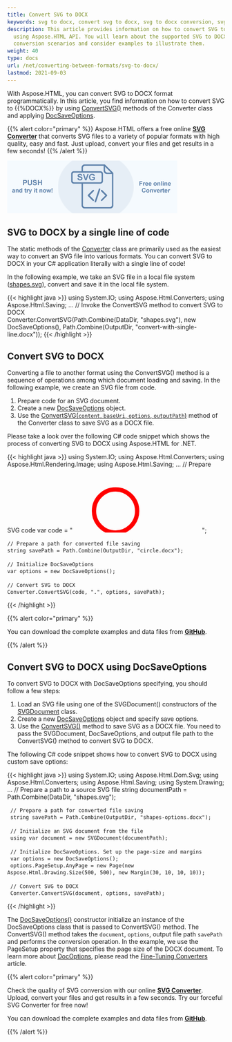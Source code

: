```yaml
---
title: Convert SVG to DOCX
keywords: svg to docx, convert svg to docx, svg to docx conversion, svg to docx converter
description: This article provides information on how to convert SVG to DOCX
  using Aspose.HTML API. You will learn about the supported SVG to DOCX
  conversion scenarios and consider examples to illustrate them.
weight: 40
type: docs
url: /net/converting-between-formats/svg-to-docx/
lastmod: 2021-09-03
---
```

<link href="./../../style.css" rel="stylesheet" type="text/css" />

With Aspose.HTML, you can convert SVG to DOCX format programmatically. In this article, you find information on how to convert SVG to {{%DOCX%}} by using [ConvertSVG()](https://apireference.aspose.com/html/net/aspose.html.converters/converter/methods/convertsvg/index) methods of the Converter class and applying  [DocSaveOptions](https://apireference.aspose.com/net/html/aspose.html.saving/docsaveoptions).

{{% alert color="primary" %}}
Aspose.HTML offers a free online <a href="https://products.aspose.app/svg/en/conversion/svg" target="_blank">**SVG Converter**</a> that converts SVG files to a variety of popular formats with high quality, easy and fast. Just upload, convert your files and get results in a few seconds!
{{% /alert %}}

<a href="https://products.aspose.app/svg/en/conversion/svg" target="_blank">![Text "Banner SVG Converter"](svg.png#center)</a>

## **SVG to DOCX by a single line of code**

The static methods of the [Converter](https://apireference.aspose.com/net/html/aspose.html.converters/converter) class are primarily used as the easiest way to convert an SVG file into various formats. You can convert SVG to DOCX in your C# application literally with a single line of code!

In the following example, we take an SVG file in a local file system ([shapes.svg](/html/net/converting-between-formats/svg-to-jpg/shapes.svg)), convert and save it in the local file system.

{{< highlight java >}}
using System.IO;
using Aspose.Html.Converters;
using Aspose.Html.Saving;
...
     // Invoke the ConvertSVG method to convert SVG to DOCX           
     Converter.ConvertSVG(Path.Combine(DataDir, "shapes.svg"), new DocSaveOptions(), Path.Combine(OutputDir, "convert-with-single-line.docx"));
{{< /highlight >}}

## **Convert SVG to DOCX**
Converting a file to another format using the ConvertSVG() method is a sequence of operations among which document loading and saving. In the following example, we create an SVG file from code. 

1. Prepare code for an SVG document.
1. Create a new [DocSaveOptions](https://apireference.aspose.com/net/html/aspose.html.saving/docsaveoptions) object. 
1. Use the [ConvertSVG(`content`, `baseUri`, `options`, `outputPath`)](https://apireference.aspose.com/html/net/aspose.html.converters.converter/convertsvg/methods/49) method of the Converter class to save SVG as a DOCX file. 

Please take a look over the following C# code snippet which shows the process of converting SVG to DOCX using Aspose.HTML for .NET.

{{< highlight java >}}
using System.IO;
using Aspose.Html.Converters;
using Aspose.Html.Rendering.Image;
using Aspose.Html.Saving;
...
    // Prepare SVG code 
    var code = "<svg xmlns='http://www.w3.org/2000/svg'>" +
               "<circle cx ='100' cy ='100' r ='50' fill='none' stroke='red' stroke-width='10' />" +
               "</svg>";

    // Prepare a path for converted file saving 
    string savePath = Path.Combine(OutputDir, "circle.docx");
    
    // Initialize DocSaveOptions 
    var options = new DocSaveOptions();
    
    // Convert SVG to DOCX
    Converter.ConvertSVG(code, ".", options, savePath);
{{< /highlight >}}

{{% alert color="primary" %}} 

You can download the complete examples and data files from [**GitHub**](https://github.com/aspose-html/Aspose.HTML-Documentation/tree/main/content/tests-net).

{{% /alert %}}

## **Convert SVG to DOCX using DocSaveOptions**

To convert SVG to DOCX with DocSaveOptions specifying, you should follow a few steps: 

1. Load an SVG file using one of the SVGDocument() constructors of the [SVGDocument](https://apireference.aspose.com/net/html/aspose.html.dom.svg/svgdocument) class.
1. Create a new [DocSaveOptions](https://apireference.aspose.com/net/html/aspose.html.saving/docsaveoptions) object and specify save options.
1. Use the [ConvertSVG()](https://apireference.aspose.com/html/net/aspose.html.converters.converter/convertsvg/methods/1) method to save SVG as a DOCX file. You need to pass the SVGDocument, DocSaveOptions, and output file path to the ConvertSVG() method to convert SVG to DOCX.

The following C# code snippet shows how to convert SVG to DOCX using custom save options:

{{< highlight java >}}
using System.IO;
using Aspose.Html.Dom.Svg;
using Aspose.Html.Converters;
using Aspose.Html.Saving;
using System.Drawing;
...
     // Prepare a path to a source SVG file
     string documentPath = Path.Combine(DataDir, "shapes.svg");

     // Prepare a path for converted file saving 
     string savePath = Path.Combine(OutputDir, "shapes-options.docx");
    
     // Initialize an SVG document from the file
     using var document = new SVGDocument(documentPath);
    
     // Initialize DocSaveOptions. Set up the page-size and margins 
     var options = new DocSaveOptions();            
     options.PageSetup.AnyPage = new Page(new Aspose.Html.Drawing.Size(500, 500), new Margin(30, 10, 10, 10));
    
     // Convert SVG to DOCX
     Converter.ConvertSVG(document, options, savePath);
{{< /highlight >}}

The [DocSaveOptions()](https://apireference.aspose.com/html/net/aspose.html.saving/docsaveoptions/constructors/main) constructor initialize an instance of the DocSaveOptions class that is passed to ConvertSVG() method. The ConvertSVG() method takes the `document`, `options`,  output file path `savePath` and performs the conversion operation.  In the example, we use the PageSetup property that specifies the page size of the DOCX document. To learn more about [DocOptions](https://apireference.aspose.com/net/html/aspose.html.saving/docsaveoptions), please read the [Fine-Tuning Converters](/html/net/converting-between-formats/fine-tuning-converters/) article.

{{% alert color="primary" %}} 

Check the quality of SVG conversion with our online [**SVG Converter**](https://products.aspose.app/svg/en/conversion/svg). Upload, convert your files and get results in a few seconds. Try our forceful SVG Converter for free now!

You can download the complete examples and data files from [**GitHub**](https://github.com/aspose-html/Aspose.HTML-Documentation/tree/main/content/tests-net).

{{% /alert %}}







